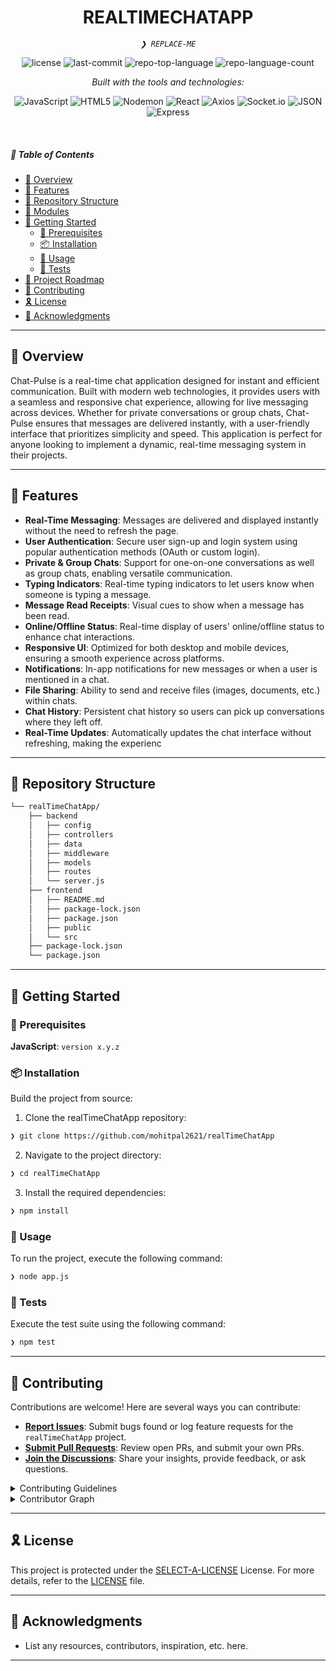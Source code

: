 <p align="center">
    <h1 align="center">REALTIMECHATAPP</h1>
</p>
<p align="center">
    <em><code>❯ REPLACE-ME</code></em>
</p>
<p align="center">
	<img src="https://img.shields.io/github/license/mohitpal2621/realTimeChatApp?style=flat&logo=opensourceinitiative&logoColor=white&color=0080ff" alt="license">
	<img src="https://img.shields.io/github/last-commit/mohitpal2621/realTimeChatApp?style=flat&logo=git&logoColor=white&color=0080ff" alt="last-commit">
	<img src="https://img.shields.io/github/languages/top/mohitpal2621/realTimeChatApp?style=flat&color=0080ff" alt="repo-top-language">
	<img src="https://img.shields.io/github/languages/count/mohitpal2621/realTimeChatApp?style=flat&color=0080ff" alt="repo-language-count">
</p>
<p align="center">
		<em>Built with the tools and technologies:</em>
</p>
<p align="center">
	<img src="https://img.shields.io/badge/JavaScript-F7DF1E.svg?style=flat&logo=JavaScript&logoColor=black" alt="JavaScript">
	<img src="https://img.shields.io/badge/HTML5-E34F26.svg?style=flat&logo=HTML5&logoColor=white" alt="HTML5">
	<img src="https://img.shields.io/badge/Nodemon-76D04B.svg?style=flat&logo=Nodemon&logoColor=white" alt="Nodemon">
	<img src="https://img.shields.io/badge/React-61DAFB.svg?style=flat&logo=React&logoColor=black" alt="React">
	<img src="https://img.shields.io/badge/Axios-5A29E4.svg?style=flat&logo=Axios&logoColor=white" alt="Axios">
	<img src="https://img.shields.io/badge/Socket.io-010101.svg?style=flat&logo=socketdotio&logoColor=white" alt="Socket.io">
	<img src="https://img.shields.io/badge/JSON-000000.svg?style=flat&logo=JSON&logoColor=white" alt="JSON">
	<img src="https://img.shields.io/badge/Express-000000.svg?style=flat&logo=Express&logoColor=white" alt="Express">
</p>

<br>

##### 🔗 Table of Contents

-   [📍 Overview](#-overview)
-   [👾 Features](#-features)
-   [📂 Repository Structure](#-repository-structure)
-   [🧩 Modules](#-modules)
-   [🚀 Getting Started](#-getting-started)
    -   [🔖 Prerequisites](#-prerequisites)
    -   [📦 Installation](#-installation)
    -   [🤖 Usage](#-usage)
    -   [🧪 Tests](#-tests)
-   [📌 Project Roadmap](#-project-roadmap)
-   [🤝 Contributing](#-contributing)
-   [🎗 License](#-license)
-   [🙌 Acknowledgments](#-acknowledgments)

---

## 📍 Overview

Chat-Pulse is a real-time chat application designed for instant and efficient communication. Built with modern web technologies, it provides users with a seamless and responsive chat experience, allowing for live messaging across devices. Whether for private conversations or group chats, Chat-Pulse ensures that messages are delivered instantly, with a user-friendly interface that prioritizes simplicity and speed. This application is perfect for anyone looking to implement a dynamic, real-time messaging system in their projects.

---

## 👾 Features

<!-- <code> -->

-   **Real-Time Messaging**: Messages are delivered and displayed instantly without the need to refresh the page.
-   **User Authentication**: Secure user sign-up and login system using popular authentication methods (OAuth or custom login).
-   **Private & Group Chats**: Support for one-on-one conversations as well as group chats, enabling versatile communication.
-   **Typing Indicators**: Real-time typing indicators to let users know when someone is typing a message.
-   **Message Read Receipts**: Visual cues to show when a message has been read.
-   **Online/Offline Status**: Real-time display of users' online/offline status to enhance chat interactions.
-   **Responsive UI**: Optimized for both desktop and mobile devices, ensuring a smooth experience across platforms.
-   **Notifications**: In-app notifications for new messages or when a user is mentioned in a chat.
-   **File Sharing**: Ability to send and receive files (images, documents, etc.) within chats.
-   **Chat History**: Persistent chat history so users can pick up conversations where they left off.
-   **Real-Time Updates**: Automatically updates the chat interface without refreshing, making the experienc
<!-- </code> -->

---

## 📂 Repository Structure

```sh
└── realTimeChatApp/
    ├── backend
    │   ├── config
    │   ├── controllers
    │   ├── data
    │   ├── middleware
    │   ├── models
    │   ├── routes
    │   └── server.js
    ├── frontend
    │   ├── README.md
    │   ├── package-lock.json
    │   ├── package.json
    │   ├── public
    │   └── src
    ├── package-lock.json
    └── package.json
```

---

## 🚀 Getting Started

### 🔖 Prerequisites

**JavaScript**: `version x.y.z`

### 📦 Installation

Build the project from source:

1. Clone the realTimeChatApp repository:

```sh
❯ git clone https://github.com/mohitpal2621/realTimeChatApp
```

2. Navigate to the project directory:

```sh
❯ cd realTimeChatApp
```

3. Install the required dependencies:

```sh
❯ npm install
```

### 🤖 Usage

To run the project, execute the following command:

```sh
❯ node app.js
```

### 🧪 Tests

Execute the test suite using the following command:

```sh
❯ npm test
```

---

## 🤝 Contributing

Contributions are welcome! Here are several ways you can contribute:

-   **[Report Issues](https://github.com/mohitpal2621/realTimeChatApp/issues)**: Submit bugs found or log feature requests for the `realTimeChatApp` project.
-   **[Submit Pull Requests](https://github.com/mohitpal2621/realTimeChatApp/blob/main/CONTRIBUTING.md)**: Review open PRs, and submit your own PRs.
-   **[Join the Discussions](https://github.com/mohitpal2621/realTimeChatApp/discussions)**: Share your insights, provide feedback, or ask questions.

<details closed>
<summary>Contributing Guidelines</summary>

1. **Fork the Repository**: Start by forking the project repository to your github account.
2. **Clone Locally**: Clone the forked repository to your local machine using a git client.
    ```sh
    git clone https://github.com/mohitpal2621/realTimeChatApp
    ```
3. **Create a New Branch**: Always work on a new branch, giving it a descriptive name.
    ```sh
    git checkout -b new-feature-x
    ```
4. **Make Your Changes**: Develop and test your changes locally.
5. **Commit Your Changes**: Commit with a clear message describing your updates.
    ```sh
    git commit -m 'Implemented new feature x.'
    ```
6. **Push to github**: Push the changes to your forked repository.
    ```sh
    git push origin new-feature-x
    ```
7. **Submit a Pull Request**: Create a PR against the original project repository. Clearly describe the changes and their motivations.
8. **Review**: Once your PR is reviewed and approved, it will be merged into the main branch. Congratulations on your contribution!
 </details>

<details closed>
<summary>Contributor Graph</summary>
<br>
<p align="left">
   <a href="https://github.com{/mohitpal2621/realTimeChatApp/}graphs/contributors">
      <img src="https://contrib.rocks/image?repo=mohitpal2621/realTimeChatApp">
   </a>
</p>
</details>

---

## 🎗 License

This project is protected under the [SELECT-A-LICENSE](https://choosealicense.com/licenses) License. For more details, refer to the [LICENSE](https://choosealicense.com/licenses/) file.

---

## 🙌 Acknowledgments

-   List any resources, contributors, inspiration, etc. here.

---
